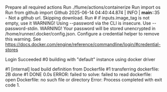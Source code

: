 Prepare all required actions
Run ./flume/actions/containerize
Run import os
Run from github import Github
2025-06-14 04:40:44.874 | INFO     | __main__:<module>:35 - Not a github url. Skipping download.
Run # if inputs.image_tag is not empty, use it
WARNING! Using --password via the CLI is insecure. Use --password-stdin.
WARNING! Your password will be stored unencrypted in /home/runner/.docker/config.json.
Configure a credential helper to remove this warning. See
https://docs.docker.com/engine/reference/commandline/login/#credential-stores

Login Succeeded
#0 building with "default" instance using docker driver

#1 [internal] load build definition from Dockerfile
#1 transferring dockerfile: 2B done
#1 DONE 0.0s
ERROR: failed to solve: failed to read dockerfile: open Dockerfile: no such file or directory
Error: Process completed with exit code 1.

